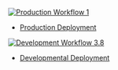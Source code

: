[![Production Workflow 1](https://github.com/kaw42/kaw42-final/actions/workflows/prod.yml/badge.svg)](https://github.com/kaw42/kaw42-final/actions/workflows/prod.yml)
* [Production Deployment](https://kaw42-final-prod.herokuapp.com/)


[![Development Workflow 3.8](https://github.com/kaw42/kaw42-final/actions/workflows/dev.yml/badge.svg)](https://github.com/kaw42/kaw42-final/actions/workflows/dev.yml)
* [Developmental Deployment](https://kaw42-final-dev.herokuapp.com/)     

 
 

